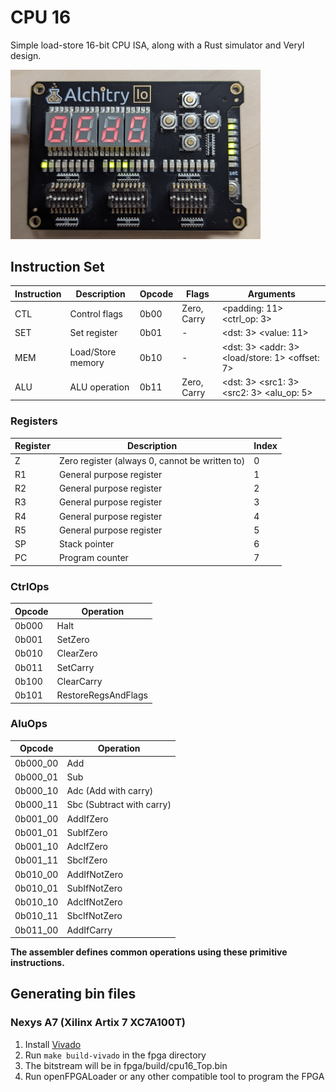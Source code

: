 # CPU 16

Simple load-store 16-bit CPU ISA, along with a Rust simulator and Veryl design.

<img src="res/cpu16.png" alt="CPU16 Running on an Alchitry Au" width="400">

## Instruction Set

| Instruction | Description       | Opcode | Flags       | Arguments                                      |
| ----------- | ----------------- | ------ | ----------- | ---------------------------------------------- |
| CTL         | Control flags     | 0b00   | Zero, Carry | <padding: 11> <ctrl_op: 3>                     |
| SET         | Set register      | 0b01   | -           | <dst: 3> <value: 11>                           |
| MEM         | Load/Store memory | 0b10   | -           | <dst: 3> <addr: 3> <load/store: 1> <offset: 7> |
| ALU         | ALU operation     | 0b11   | Zero, Carry | <dst: 3> <src1: 3> <src2: 3> <alu_op: 5>       |

### Registers

| Register | Description                                    | Index |
| -------- | ---------------------------------------------- | ----- |
| Z        | Zero register (always 0, cannot be written to) | 0     |
| R1       | General purpose register                       | 1     |
| R2       | General purpose register                       | 2     |
| R3       | General purpose register                       | 3     |
| R4       | General purpose register                       | 4     |
| R5       | General purpose register                       | 5     |
| SP       | Stack pointer                                  | 6     |
| PC       | Program counter                                | 7     |

### CtrlOps

| Opcode | Operation           |
| ------ | ------------------- |
| 0b000  | Halt                |
| 0b001  | SetZero             |
| 0b010  | ClearZero           |
| 0b011  | SetCarry            |
| 0b100  | ClearCarry          |
| 0b101  | RestoreRegsAndFlags |

### AluOps

| Opcode   | Operation                 |
| -------- | ------------------------- |
| 0b000_00 | Add                       |
| 0b000_01 | Sub                       |
| 0b000_10 | Adc (Add with carry)      |
| 0b000_11 | Sbc (Subtract with carry) |
| 0b001_00 | AddIfZero                 |
| 0b001_01 | SubIfZero                 |
| 0b001_10 | AdcIfZero                 |
| 0b001_11 | SbcIfZero                 |
| 0b010_00 | AddIfNotZero              |
| 0b010_01 | SubIfNotZero              |
| 0b010_10 | AdcIfNotZero              |
| 0b010_11 | SbcIfNotZero              |
| 0b011_00 | AddIfCarry                |

**The assembler defines common operations using these primitive instructions.**

## Generating bin files

### Nexys A7 (Xilinx Artix 7 XC7A100T)

1. Install [Vivado](https://alchitry.com/tutorials/setup/vivado/)
2. Run `make build-vivado` in the fpga directory
3. The bitstream will be in fpga/build/cpu16_Top.bin
4. Run openFPGALoader or any other compatible tool to program the FPGA
